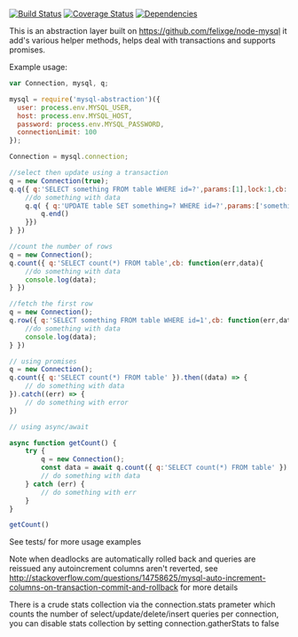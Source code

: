 [![Build Status](https://travis-ci.org/rwky/mysql-abstraction.svg?branch=master)](https://travis-ci.org/rwky/mysql-abstraction)
[![Coverage Status](https://coveralls.io/repos/github/rwky/mysql-abstraction/badge.svg?branch=master)](https://coveralls.io/github/rwky/mysql-abstraction?branch=master)
[![Dependencies](https://david-dm.org/rwky/mysql-abstraction.png)](https://david-dm.org/rwky/mysql-abstraction)

This is an abstraction layer built on https://github.com/felixge/node-mysql it add's various helper methods, helps deal with transactions and supports promises.

Example usage:
```js
var Connection, mysql, q;

mysql = require('mysql-abstraction')({
  user: process.env.MYSQL_USER,
  host: process.env.MYSQL_HOST,
  password: process.env.MYSQL_PASSWORD,
  connectionLimit: 100
});

Connection = mysql.connection;

//select then update using a transaction
q = new Connection(true);
q.q({ q:'SELECT something FROM table WHERE id=?',params:[1],lock:1,cb: function(err,data){
    //do something with data
    q.q( { q:'UPDATE table SET something=? WHERE id=?',params:['something else',1],function(){
        q.end()
    }})
} })

//count the number of rows
q = new Connection();
q.count({ q:'SELECT count(*) FROM table',cb: function(err,data){
    //do something with data
    console.log(data);
} })

//fetch the first row
q = new Connection();
q.row({ q:'SELECT something FROM table WHERE id=1',cb: function(err,data){
    //do something with data
    console.log(data);
} })

// using promises
q = new Connection();
q.count({ q:'SELECT count(*) FROM table' }).then((data) => {
    // do something with data
}).catch((err) => {
    // do something with error
})

// using async/await

async function getCount() {
    try {
        q = new Connection();
        const data = await q.count({ q:'SELECT count(*) FROM table' })
        // do something with data
    } catch (err) {
        // do something with err
    }
}

getCount()


```

See tests/ for more usage examples

Note when deadlocks are automatically rolled back and queries are reissued any autoincrement columns aren't reverted, see http://stackoverflow.com/questions/14758625/mysql-auto-increment-columns-on-transaction-commit-and-rollback for more details

There is a crude stats collection via the connection.stats prameter which counts the number of select/update/delete/insert queries per connection, you can disable stats collection by setting connection.gatherStats to false

